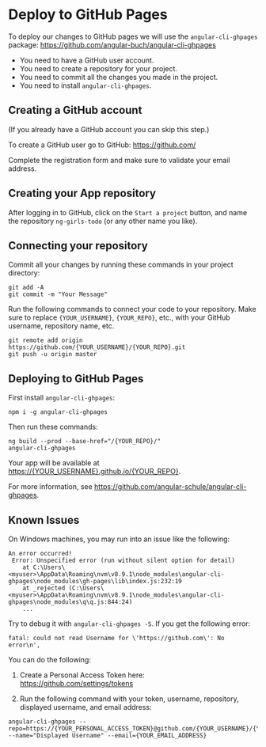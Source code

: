 # Deploy to GitHub Pages

To deploy our changes to GitHub pages we will use the `angular-cli-ghpages` package: <https://github.com/angular-buch/angular-cli-ghpages>

* You need to have a GitHub user account.
* You need to create a repository for your project.
* You need to commit all the changes you made in the project.
* You need to install `angular-cli-ghpages`.

## Creating a GitHub account

(If you already have a GitHub account you can skip this step.)

To create a GitHub user go to GitHub: <https://github.com/>

Complete the registration form and make sure to validate your email address.

## Creating your App repository

After logging in to GitHub, click on the `Start a project` button, and name the repository `ng-girls-todo` (or any other name you like).

## Connecting your repository

Commit all your changes by running these commands in your project directory:

```
git add -A
git commit -m "Your Message"
```

Run the following commands to connect your code to your repository.
Make sure to replace `{YOUR_USERNAME}`, `{YOUR_REPO}`, etc., with your GitHub username, repository name, etc.

```
git remote add origin https://github.com/{YOUR_USERNAME}/{YOUR_REPO}.git
git push -u origin master
```

## Deploying to GitHub Pages

First install `angular-cli-ghpages`:

```
npm i -g angular-cli-ghpages
```

Then run these commands:

```
ng build --prod --base-href="/{YOUR_REPO}/"
angular-cli-ghpages
```

Your app will be available at <https://{YOUR_USERNAME}.github.io/{YOUR_REPO}>.

For more information, see <https://github.com/angular-schule/angular-cli-ghpages>.

## Known Issues

On Windows machines, you may run into an issue like the following:

```
An error occurred!
 Error: Unspecified error (run without silent option for detail)
    at C:\Users\<myuser>\AppData\Roaming\nvm\v8.9.1\node_modules\angular-cli-ghpages\node_modules\gh-pages\lib\index.js:232:19
    at _rejected (C:\Users\<myuser>\AppData\Roaming\nvm\v8.9.1\node_modules\angular-cli-ghpages\node_modules\q\q.js:844:24)
    ...
```

Try to debug it with `angular-cli-ghpages -S`. If you get the following error:

```
fatal: could not read Username for \'https://github.com\': No error\n',
```

You can do the following:

1. Create a Personal Access Token here: <https://github.com/settings/tokens>

2. Run the following command with your token, username, repository, displayed username, and email address:

```
angular-cli-ghpages --repo=https://{YOUR_PERSONAL_ACCESS_TOKEN}@github.com/{YOUR_USERNAME}/{YOUR_REPO}.git --name="Displayed Username" --email={YOUR_EMAIL_ADDRESS}
```

